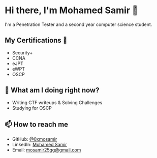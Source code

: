 # Hi there, I'm Mohamed Samir 👋

I'm a Penetration Tester and a second year computer science student.

## My Certifications 🏅
- Security+
- CCNA
- eJPT
- eWPT
- OSCP

## 🚀 What am I doing right now?
- Writing CTF writeups & Solving Challenges
- Studying for OSCP

## 📫 How to reach me
- GitHub: [@0xmosamir](https://github.com/0xmosamir)
- LinkedIn: [Mohamed Samir](https://www.linkedin.com/in/mohamed-samir-ba2a9b288/)
- Email: [mosamir25gg@gmail.com](mailto:mosamir25gg@gmail.com)
